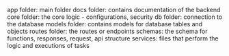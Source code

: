 app folder: main folder
docs folder: contains documentation of the backend
core folder: the core logic - configurations, security
db folder: connection to the database
models folder: contains models for database tables and objects
routes folder: the routes or endpoints
schemas: the schema for functions, responses, request, api structure
services: files that perform the logic and executions of tasks
